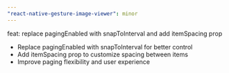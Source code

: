 ```yaml
---
"react-native-gesture-image-viewer": minor
---
```


feat: replace pagingEnabled with snapToInterval and add itemSpacing prop

- Replace pagingEnabled with snapToInterval for better control
- Add itemSpacing prop to customize spacing between items
- Improve paging flexibility and user experience
